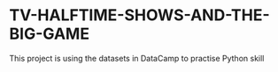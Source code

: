 # TV-HALFTIME-SHOWS-AND-THE-BIG-GAME
This project is using the datasets in DataCamp to practise Python skill
